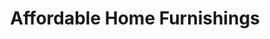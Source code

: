 ---
title: "Affordable Home Furnishings"
url: /natchitoches/affordable-home-furnishings/
shop: Möbel
---